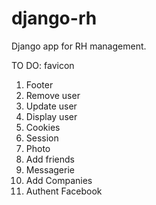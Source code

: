 # django-rh

Django app for RH management.

TO DO:
favicon
1. Footer
2. Remove user
3. Update user
4. Display user
5. Cookies
6. Session
7. Photo
8. Add friends
9. Messagerie
10. Add Companies
11. Authent Facebook